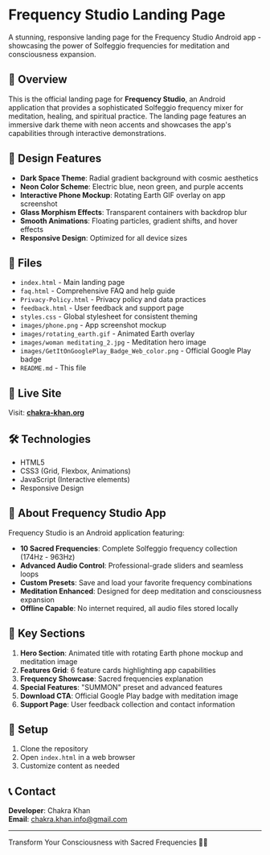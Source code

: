 # Frequency Studio Landing Page

A stunning, responsive landing page for the Frequency Studio Android app - showcasing the power of Solfeggio frequencies for meditation and consciousness expansion.

## 🌟 Overview

This is the official landing page for **Frequency Studio**, an Android application that provides a sophisticated Solfeggio frequency mixer for meditation, healing, and spiritual practice. The landing page features an immersive dark theme with neon accents and showcases the app's capabilities through interactive demonstrations.

## 🎨 Design Features

- **Dark Space Theme**: Radial gradient background with cosmic aesthetics
- **Neon Color Scheme**: Electric blue, neon green, and purple accents
- **Interactive Phone Mockup**: Rotating Earth GIF overlay on app screenshot
- **Glass Morphism Effects**: Transparent containers with backdrop blur
- **Smooth Animations**: Floating particles, gradient shifts, and hover effects
- **Responsive Design**: Optimized for all device sizes

## 📁 Files

- `index.html` - Main landing page
- `faq.html` - Comprehensive FAQ and help guide  
- `Privacy-Policy.html` - Privacy policy and data practices
- `feedback.html` - User feedback and support page
- `styles.css` - Global stylesheet for consistent theming
- `images/phone.png` - App screenshot mockup
- `images/rotating_earth.gif` - Animated Earth overlay
- `images/woman meditating_2.jpg` - Meditation hero image
- `images/GetItOnGooglePlay_Badge_Web_color.png` - Official Google Play badge
- `README.md` - This file

## 🚀 Live Site

Visit: **[chakra-khan.org](https://chakra-khan.org)**

## 🛠️ Technologies

- HTML5
- CSS3 (Grid, Flexbox, Animations)
- JavaScript (Interactive elements)
- Responsive Design

## 📱 About Frequency Studio App

Frequency Studio is an Android application featuring:

- **10 Sacred Frequencies**: Complete Solfeggio frequency collection (174Hz - 963Hz)
- **Advanced Audio Control**: Professional-grade sliders and seamless loops
- **Custom Presets**: Save and load your favorite frequency combinations
- **Meditation Enhanced**: Designed for deep meditation and consciousness expansion
- **Offline Capable**: No internet required, all audio files stored locally

## 🎯 Key Sections

1. **Hero Section**: Animated title with rotating Earth phone mockup and meditation image
2. **Features Grid**: 6 feature cards highlighting app capabilities
3. **Frequency Showcase**: Sacred frequencies explanation
4. **Special Features**: "SUMMON" preset and advanced features
5. **Download CTA**: Official Google Play badge with meditation image
6. **Support Page**: User feedback collection and contact information

## 🔧 Setup

1. Clone the repository
2. Open `index.html` in a web browser
3. Customize content as needed

## 📞 Contact

**Developer**: Chakra Khan  
**Email**: chakra.khan.info@gmail.com

---

Transform Your Consciousness with Sacred Frequencies 🌌✨